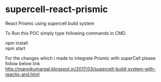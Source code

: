 # supercell-react-prismic
React Prismic using supercell build system

To Run this POC simply type following commands in CMD.

npm install<br/>
npm start

For the changes which i made to integrate Prismic with superCell please follow below link<br/>
http://manojkumarpal.blogspot.in/2017/03/supercell-build-system-with-reactjs-and.html
